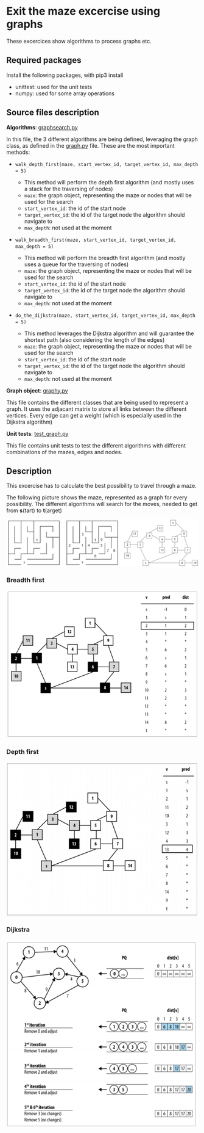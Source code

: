 # Exit the maze excercise using graphs

These excercices show algorithms to process graphs etc.

## Required packages

Install the following packages, with pip3 install

- unittest: used for the unit tests 
- numpy: used for some array operations

## Source files description

__Algorithms__: [graphsearch.py](../src/04-graph-algorithms/graphsearch.py)

In this file, the 3 different algorithms are being defined, leveraging the graph class, as defined in the [graph.py](../src/04-graph-algorithms/graph.py) file.
These are the most important methods:

- `walk_depth_first(maze, start_vertex_id, target_vertex_id, max_depth = 5)`
  - This method will perform the depth first algorithm (and mostly uses a stack for the traversing of nodes)
  - `maze`: the graph object, representing the maze or nodes that will be used for the search
  - `start_vertex_id`: the id of the start node
  - `target_vertex_id`: the id of the target node the algorithm should navigate to
  - `max_depth`: not used at the moment

- `walk_breadth_first(maze, start_vertex_id, target_vertex_id, max_depth = 5)`
  - This method will perform the breadth first algorithm (and mostly uses a queue for the traversing of nodes)
  - `maze`: the graph object, representing the maze or nodes that will be used for the search
  - `start_vertex_id`: the id of the start node
  - `target_vertex_id`: the id of the target node the algorithm should navigate to
  - `max_depth`: not used at the moment

- `do_the_dijkstra(maze, start_vertex_id, target_vertex_id, max_depth = 5)`
  - This method leverages the Dijkstra algorithm and will guarantee the shortest path (also considering the length of the edges)
  - `maze`: the graph object, representing the maze or nodes that will be used for the search
  - `start_vertex_id`: the id of the start node
  - `target_vertex_id`: the id of the target node the algorithm should navigate to
  - `max_depth`: not used at the moment

__Graph object__: [graphy.py](../src/04-graph-algorithms/graph.py)

This file contains the different classes that are being used to represent a graph.  It uses the adjacant matrix to store all links between the different vertices.  Every edge can get a weight (which is especially used in the Dijkstra algorithm)

__Unit tests__: [test_graph.py](../src/04-graph-algorithms/test_graph.py)

This file contains unit tests to test the different algorithms with different combinations of the mazes, edges and nodes.

## Description

This excercise has to calculate the best possibility to travel through a maze.

The following picture shows the maze, represented as a graph for every possibility.  The different algorithms will search for the moves, needed to get from **s**(tart) to **t**(arget)

![Maze to graph](./imgs/maze-to-graph.png "Maze to graph")

### Breadth first

![Breadth first](./imgs/maze-breadth-first.png "Breath first")

### Depth first

![Depth first](./imgs/maze-depth-first.png "Depth first")

### Dijkstra

![Dijkstra](./imgs/maze-dijkstra.png "Dijkstra")